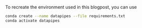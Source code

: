 To recreate the environment used in this blogpost, you can use 


```bash
conda create --name datapipes --file requirements.txt
conda activate datapipes
```